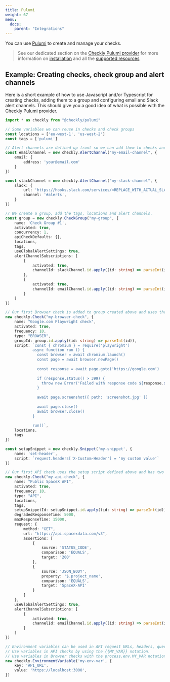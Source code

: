```yaml
---
title: Pulumi
weight: 67
menu:
  docs:
    parent: "Integrations"
---
```


You can use [Pulumi](https://www.pulumi.com/registry/packages/checkly/) to create and manage your checks. 

> See our dedicated section on the [Checkly Pulumi provider](https://www.pulumi.com/registry/packages/checkly/) for more 
> information on [installation](https://www.pulumi.com/registry/packages/checkly/installation-configuration/) and all the [supported resources](https://www.pulumi.com/registry/packages/checkly/api-docs/)

## Example: Creating checks, check group and alert channels

Here is a short example of how to use Javascript and/or Typescript for creating checks, adding them to a group and configuring
email and Slack alert channels. This should give you a good idea of what is possible with the Checkly Pulumi provider.


```ts
import * as checkly from "@checkly/pulumi"

// Some variables we can reuse in checks and check groups
const locations = ['eu-west-1', 'us-west-2']
const tags = ['pulumi']

// Alert channels are defined up front so we can add them to checks and check groups later.
const emailChannel = new checkly.AlertChannel("my-email-channel", {
    email: {
        address: 'your@email.com'
    }
})

const slackChannel = new checkly.AlertChannel("my-slack-channel", {
    slack: {
        url: 'https://hooks.slack.com/services/<REPLACE_WITH_ACTUAL_SLACK_HOOK>',
        channel: '#alerts',
    }
})

// We create a group, add the tags, locations and alert channels.
const group = new checkly.CheckGroup("my-group", {
    name: 'Check Group #1',
    activated: true,
    concurrency: 1,
    apiCheckDefaults: {},
    locations,
    tags,
    useGlobalAlertSettings: true,
    alertChannelSubscriptions: [
        {
            activated: true,
            channelId: slackChannel.id.apply((id: string) => parseInt(id)),
        },
        {
            activated: true,
            channelId: emailChannel.id.apply((id: string) => parseInt(id))
        }
    ]
})

// Our first Browser check is added to group created above and uses the Playwright script.
new checkly.Check("my-browser-check", {
    name: "Google.com Playwright check",
    activated: true,
    frequency: 10,
    type: "BROWSER",
    groupId: group.id.apply((id: string) => parseInt(id)),
    script: `const { chromium } = require('playwright')
            async function run () {
              const browser = await chromium.launch()
              const page = await browser.newPage()
            
              const response = await page.goto('https://google.com')
            
              if (response.status() > 399) {
                throw new Error('Failed with response code ${response.status()}')
              }
            
              await page.screenshot({ path: 'screenshot.jpg' })
            
              await page.close()
              await browser.close()
            }
            
            run()`,
    locations,
    tags
})

const setupSnippet = new checkly.Snippet('my-snippet', {
    name: 'set-header',
    script: `request.headers['X-Custom-Header'] = 'my custom value'`
})

// Our first API check uses the setup script defined above and has two assertions.
new checkly.Check("my-api-check", {
    name: "Public SpaceX API",
    activated: true,
    frequency: 10,
    type: "API",
    locations,
    tags,
    setupSnippetId: setupSnippet.id.apply((id: string) => parseInt(id)),
    degradedResponseTime: 5000,
    maxResponseTime: 15000,
    request: {
        method: "GET",
        url: "https://api.spacexdata.com/v3",
        assertions: [
            {
                source: 'STATUS_CODE',
                comparison: 'EQUALS',
                target: '200'
            },
            {
                source: 'JSON_BODY',
                property: '$.project_name',
                comparison: 'EQUALS',
                target: 'SpaceX-API'
            }
        ]
    },
    useGlobalAlertSettings: true,
    alertChannelSubscriptions: [
        {
            activated: true,
            channelId: emailChannel.id.apply((id: string) => parseInt(id)),
        }
    ]
})

// Environment variables can be used in API request URLs, headers, query parameters etc.
// Use variables in API checks by using the {{MY_VAR}} notation.
// Use variables in Browser checks with the process.env.MY_VAR notation
new checkly.EnvironmentVariable('my-env-var', {
    key: 'API_URL',
    value: 'https://localhost:3000',
})
```
